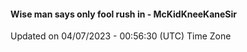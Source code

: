 #### Wise man says only fool rush in - McKidKneeKaneSir
Updated on 04/07/2023 - 00:56:30 (UTC) Time Zone
